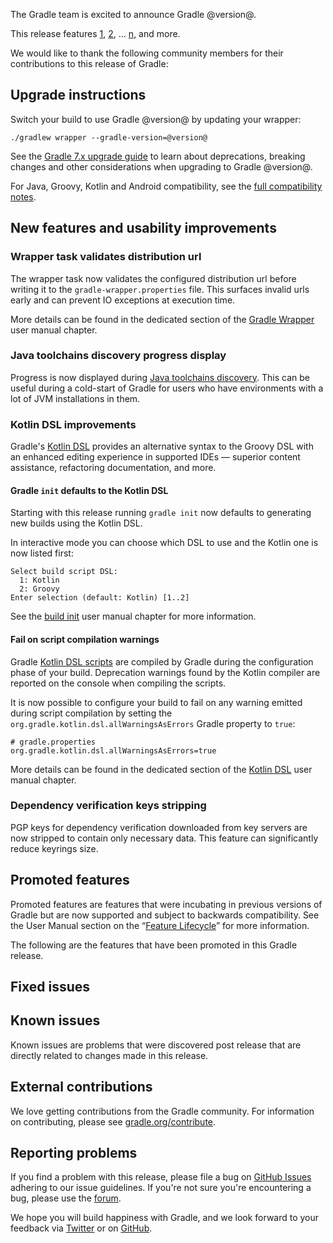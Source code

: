The Gradle team is excited to announce Gradle @version@.

This release features [1](), [2](), ... [n](), and more.

<!-- 
Include only their name, impactful features should be called out separately below.
 [Some person](https://github.com/some-person)

 THiS LIST SHOULD BE ALPHABETIZED BY [PERSON NAME] - the docs:updateContributorsInReleaseNotes task will enforce this ordering, which is case-insensitive.
-->
We would like to thank the following community members for their contributions to this release of Gradle:

## Upgrade instructions

Switch your build to use Gradle @version@ by updating your wrapper:

`./gradlew wrapper --gradle-version=@version@`

See the [Gradle 7.x upgrade guide](userguide/upgrading_version_7.html#changes_@baseVersion@) to learn about deprecations, breaking changes and other considerations when upgrading to Gradle @version@.

For Java, Groovy, Kotlin and Android compatibility, see the [full compatibility notes](userguide/compatibility.html).   

## New features and usability improvements

<!-- Do not add breaking changes or deprecations here! Add them to the upgrade guide instead. -->

<!--

================== TEMPLATE ==============================

<a name="FILL-IN-KEY-AREA"></a>
### FILL-IN-KEY-AREA improvements

<<<FILL IN CONTEXT FOR KEY AREA>>>
Example:
> The [configuration cache](userguide/configuration_cache.html) improves build performance by caching the result of
> the configuration phase. Using the configuration cache, Gradle can skip the configuration phase entirely when
> nothing that affects the build configuration has changed.

#### FILL-IN-FEATURE
> HIGHLIGHT the usecase or existing problem the feature solves
> EXPLAIN how the new release addresses that problem or use case
> PROVIDE a screenshot or snippet illustrating the new feature, if applicable
> LINK to the full documentation for more details

================== END TEMPLATE ==========================


==========================================================
ADD RELEASE FEATURES BELOW
vvvvvvvvvvvvvvvvvvvvvvvvvvvvvvvvvvvvvvvvvvvvvvvvvvvvvvvvvv -->

### Wrapper task validates distribution url

The wrapper task now validates the configured distribution url before writing it to the `gradle-wrapper.properties` file.
This surfaces invalid urls early and can prevent IO exceptions at execution time.

More details can be found in the dedicated section of the [Gradle Wrapper](gradle_wrapper.html#[adding_the_gradle_wrapper](sec:adding_wrapper)) user manual chapter.

### Java toolchains discovery progress display

Progress is now displayed during [Java toolchains discovery](userguide/jvm/toochains.html#auto_detection).
This can be useful during a cold-start of Gradle for users who have environments with a lot of JVM installations in them.

### Kotlin DSL improvements

Gradle's [Kotlin DSL](userguide/kotlin_dsl.html) provides an alternative syntax to the Groovy DSL with an enhanced editing experience in supported IDEs — superior content assistance, refactoring documentation, and more.

#### Gradle `init` defaults to the Kotlin DSL

Starting with this release running `gradle init` now defaults to generating new builds using the Kotlin DSL.

In interactive mode you can choose which DSL to use and the Kotlin one is now listed first:

```text
Select build script DSL:
  1: Kotlin
  2: Groovy
Enter selection (default: Kotlin) [1..2]
```

See the [build init](userguide/build_init.html#sec:what_to_set_up) user manual chapter for more information.

#### Fail on script compilation warnings

Gradle [Kotlin DSL scripts](userguide/kotlin_dsl.html#sec:scripts) are compiled by Gradle during the configuration phase of your build.
Deprecation warnings found by the Kotlin compiler are reported on the console when compiling the scripts.

It is now possible to configure your build to fail on any warning emitted during script compilation by setting the `org.gradle.kotlin.dsl.allWarningsAsErrors` Gradle property to `true`:

```properties
# gradle.properties
org.gradle.kotlin.dsl.allWarningsAsErrors=true
```

More details can be found in the dedicated section of the [Kotlin DSL](userguide/kotlin_dsl.html#sec:compilation_warnings) user manual chapter.

### Dependency verification keys stripping

PGP keys for dependency verification downloaded from key servers are now stripped to contain only necessary data.
This feature can significantly reduce keyrings size.

<!-- ^^^^^^^^^^^^^^^^^^^^^^^^^^^^^^^^^^^^^^^^^^^^^^^^^^^^^
ADD RELEASE FEATURES ABOVE
==========================================================

-->

## Promoted features

Promoted features are features that were incubating in previous versions of Gradle but are now supported and subject to backwards compatibility.
See the User Manual section on the “[Feature Lifecycle](userguide/feature_lifecycle.html)” for more information.

The following are the features that have been promoted in this Gradle release.

<!--
### Example promoted
-->

## Fixed issues

## Known issues

Known issues are problems that were discovered post release that are directly related to changes made in this release.

## External contributions

We love getting contributions from the Gradle community. For information on contributing, please see [gradle.org/contribute](https://gradle.org/contribute).

## Reporting problems

If you find a problem with this release, please file a bug on [GitHub Issues](https://github.com/gradle/gradle/issues) adhering to our issue guidelines.
If you're not sure you're encountering a bug, please use the [forum](https://discuss.gradle.org/c/help-discuss).

We hope you will build happiness with Gradle, and we look forward to your feedback via [Twitter](https://twitter.com/gradle) or on [GitHub](https://github.com/gradle).
